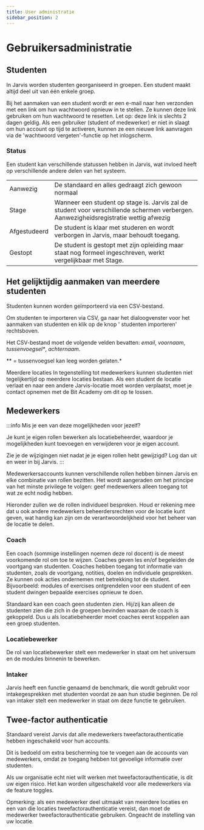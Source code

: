 ```yaml
---
title: User administratie
sidebar_position: 2
---
```


# Gebruikersadministratie

## Studenten

In Jarvis worden studenten georganiseerd in groepen. Een student maakt altijd deel uit van één enkele groep.

Bij het aanmaken van een student wordt er een e-mail naar hen verzonden met een link om hun wachtwoord opnieuw in te
stellen. Ze kunnen deze link gebruiken om hun wachtwoord te resetten.
Let op: deze link is slechts 2 dagen geldig. Als een gebruiker (student of medewerker) er niet in slaagt om hun account
op tijd te activeren,
kunnen ze een nieuwe link aanvragen via de 'wachtwoord vergeten'-functie op het inlogscherm.

### Status

Een student kan verschillende statussen hebben in Jarvis, wat invloed heeft op verschillende andere delen van het
systeem.

|              |                                                                                                                                       |
|--------------|---------------------------------------------------------------------------------------------------------------------------------------|
| Aanwezig     | De standaard en alles gedraagt zich gewoon normaal                                                                                    |
| Stage        | Wanneer een student op stage is. Jarvis zal de student voor verschillende schermen verbergen. Aanwezigheidsregistratie wettig afwezig |
| Afgestudeerd | De student is klaar met studeren en wordt verborgen in Jarvis, maar behoudt toegang.                                                  |
| Gestopt      | De student is gestopt met zijn opleiding maar staat nog formeel ingeschreven, werkt vergelijkbaar met Stage.                          |

## Het gelijktijdig aanmaken van meerdere studenten

Studenten kunnen worden geïmporteerd via een CSV-bestand.

Om studenten te importeren via CSV, ga naar het dialoogvenster voor het aanmaken van studenten en klik op de knop '
studenten importeren' rechtsboven.

Het CSV-bestand moet de volgende velden bevatten: *email*, *voornaam*, *tussenvoegsel\**, *achternaam*.

\** = tussenvoegsel kan leeg worden gelaten.*

Meerdere locaties
In tegenstelling tot medewerkers kunnen studenten niet tegelijkertijd op meerdere locaties bestaan. Als een student de
locatie verlaat
en naar een andere Jarvis-locatie moet worden verplaatst, moet je contact opnemen met de Bit Academy om dit op te
lossen.

## Medewerkers

:::info Mis je een van deze mogelijkheden voor jezelf?

Je kunt je eigen rollen bewerken als locatiebeheerder, waardoor je
mogelijkheden kunt toevoegen en verwijderen voor je eigen account.

Zie je de wijzigingen niet nadat je je eigen rollen hebt gewijzigd? Log dan uit en weer in bij Jarvis.
:::

Medewerkersaccounts kunnen verschillende rollen hebben binnen Jarvis en elke combinatie van rollen bezitten.
Het wordt aangeraden om het principe van het minste privilege te volgen: geef medewerkers alleen toegang tot wat ze echt
nodig hebben.

Hieronder zullen we de rollen individueel bespreken.
Houd er rekening mee dat u ook andere medewerkers beheerdersrechten voor de locatie kunt geven, wat handig kan zijn om
de verantwoordelijkheid voor het beheer van de locatie te delen.

### Coach

Een coach (sommige instellingen noemen deze rol docent) is de meest voorkomende rol om toe te wijzen.
Coaches geven les en/of begeleiden de voortgang van studenten.
Coaches hebben toegang tot informatie van studenten, zoals de voortgang, notities, doelen en individuele gesprekken.
Ze kunnen ook acties ondernemen met betrekking tot de student. Bijvoorbeeld: modules of exercises ontgrendelen voor een
student of een student dwingen bepaalde exercises opnieuw te doen.

Standaard kan een coach geen studenten zien. Hij/zij kan alleen de studenten zien die zich in de groepen bevinden
waaraan de coach is gekoppeld. Dus u als locatiebeheerder moet coaches eerst koppelen aan een groep studenten.

### Locatiebewerker

De rol van locatiebewerker stelt een medewerker in staat om het universum en de modules binnenin te bewerken.

### Intaker

Jarvis heeft een functie genaamd de benchmark, die wordt gebruikt voor intakegesprekken met studenten voordat ze aan hun
studie beginnen.
De rol van intaker stelt een medewerker in staat om deze functie te gebruiken.

## Twee-factor authenticatie

Standaard vereist Jarvis dat alle medewerkers tweefactorauthenticatie hebben ingeschakeld voor hun accounts.

Dit is bedoeld om extra bescherming toe te voegen aan de accounts van medewerkers,
omdat ze toegang hebben tot gevoelige informatie over studenten.

Als uw organisatie echt niet wilt werken met tweefactorauthenticatie, is dit uw eigen risico.
Het kan worden uitgeschakeld voor alle medewerkers via de feature toggles.

Opmerking: als een medewerker deel uitmaakt van meerdere locaties en een van die locaties tweefactorauthenticatie
vereist, dan moet de medewerker
tweefactorauthenticatie gebruiken. Ongeacht de instelling van uw locatie.
